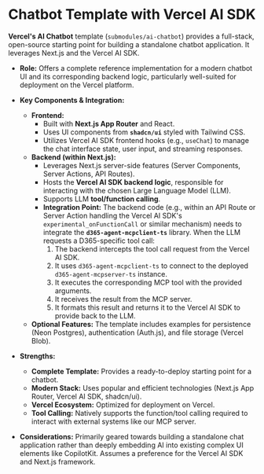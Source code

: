 # Chatbot Template with Vercel AI SDK

**Vercel's AI Chatbot** template (`submodules/ai-chatbot`) provides a full-stack, open-source starting point for building a standalone chatbot application. It leverages Next.js and the Vercel AI SDK.

*   **Role:** Offers a complete reference implementation for a modern chatbot UI and its corresponding backend logic, particularly well-suited for deployment on the Vercel platform.
*   **Key Components & Integration:**
    *   **Frontend:**
        *   Built with **Next.js App Router** and React.
        *   Uses UI components from **`shadcn/ui`** styled with Tailwind CSS.
        *   Utilizes Vercel AI SDK frontend hooks (e.g., `useChat`) to manage the chat interface state, user input, and streaming responses.
    *   **Backend (within Next.js):**
        *   Leverages Next.js server-side features (Server Components, Server Actions, API Routes).
        *   Hosts the **Vercel AI SDK backend logic**, responsible for interacting with the chosen Large Language Model (LLM).
        *   Supports LLM **tool/function calling**.
        *   **Integration Point:** The backend code (e.g., within an API Route or Server Action handling the Vercel AI SDK's `experimental_onFunctionCall` or similar mechanism) needs to integrate the **`d365-agent-mcpclient-ts`** library. When the LLM requests a D365-specific tool call:
            1.  The backend intercepts the tool call request from the Vercel AI SDK.
            2.  It uses `d365-agent-mcpclient-ts` to connect to the deployed `d365-agent-mcpserver-ts` instance.
            3.  It executes the corresponding MCP tool with the provided arguments.
            4.  It receives the result from the MCP server.
            5.  It formats this result and returns it to the Vercel AI SDK to provide back to the LLM.
    *   **Optional Features:** The template includes examples for persistence (Neon Postgres), authentication (Auth.js), and file storage (Vercel Blob).

*   **Strengths:**
    *   **Complete Template:** Provides a ready-to-deploy starting point for a chatbot.
    *   **Modern Stack:** Uses popular and efficient technologies (Next.js App Router, Vercel AI SDK, shadcn/ui).
    *   **Vercel Ecosystem:** Optimized for deployment on Vercel.
    *   **Tool Calling:** Natively supports the function/tool calling required to interact with external systems like our MCP server.

*   **Considerations:** Primarily geared towards building a standalone chat application rather than deeply embedding AI into existing complex UI elements like CopilotKit. Assumes a preference for the Vercel AI SDK and Next.js framework.
